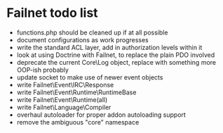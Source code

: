 # Failnet todo list

* functions.php should be cleaned up if at all possible
* document configurations as work progresses
* write the standard ACL layer, add in authorization levels within it
* look at using Doctrine with Failnet, to replace the plain PDO involved
* deprecate the current Core\Log object, replace with something more OOP-ish probably
* update socket to make use of newer event objects
* write Failnet\Event\IRC\Response
* write Failnet\Event\Runtime\RuntimeBase
* write Failnet\Event\Runtime\(all)
* write Failnet\Language\Compiler
* overhaul autoloader for proper addon autoloading support
* remove the ambiguous "core" namespace
